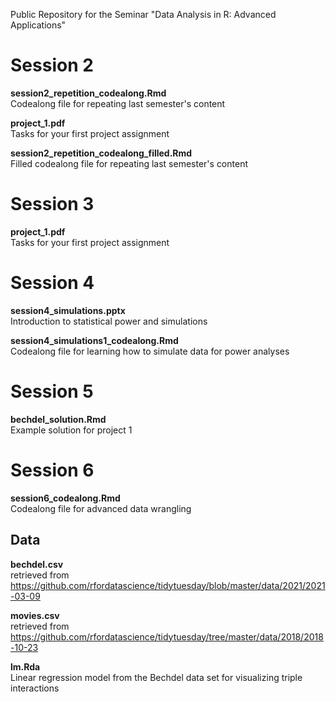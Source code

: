 Public Repository for the Seminar "Data Analysis  in R:  Advanced Applications"

# Session 2
**session2_repetition_codealong.Rmd**\
Codealong file for repeating last semester's content

**project_1.pdf**\
Tasks for your first project assignment

**session2_repetition_codealong_filled.Rmd**\
Filled codealong file for repeating last semester's content

# Session 3
**project_1.pdf**\
Tasks for your first project assignment

# Session 4
**session4_simulations.pptx**\
Introduction to statistical power and simulations

**session4_simulations1_codealong.Rmd**\
Codealong file for learning how to simulate data for power analyses

# Session 5
**bechdel_solution.Rmd**\
Example solution for project 1

# Session 6
**session6_codealong.Rmd**\
Codealong file for advanced data wrangling

## Data
**bechdel.csv**\
retrieved from
https://github.com/rfordatascience/tidytuesday/blob/master/data/2021/2021-03-09

**movies.csv**\
retrieved from
https://github.com/rfordatascience/tidytuesday/tree/master/data/2018/2018-10-23

**lm.Rda**\
Linear regression model from the Bechdel data set for visualizing triple interactions